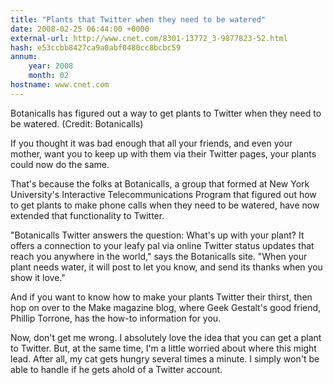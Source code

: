 ```yaml
---
title: "Plants that Twitter when they need to be watered"
date: 2008-02-25 06:44:00 +0000
external-url: http://www.cnet.com/8301-13772_3-9877823-52.html
hash: e53ccbb8427ca9a0abf0480cc8bcbc59
annum:
    year: 2008
    month: 02
hostname: www.cnet.com
---
```


Botanicalls has figured out a way to get plants to Twitter when they need to be watered.
(Credit: Botanicalls)

If you thought it was bad enough that all your friends, and even your mother, want you to keep up with them via their Twitter pages, your plants could now do the same.


That's because the folks at Botanicalls, a group that formed at New York University's Interactive Telecommunications Program that figured out how to get plants to make phone calls when they need to be watered, have now extended that functionality to Twitter.


"Botanicalls Twitter answers the question: What's up with your plant? It offers a connection to your leafy pal via online Twitter status updates that reach you anywhere in the world," says the Botanicalls site. "When your plant needs water, it will post to let you know, and send its thanks when you show it love."


And if you want to know how to make your plants Twitter their thirst, then hop on over to the Make magazine blog, where Geek Gestalt's good friend, Phillip Torrone, has the how-to information for you.


Now, don't get me wrong. I absolutely love the idea that you can get a plant to Twitter. But, at the same time, I'm a little worried about where this might lead. After all, my cat gets hungry several times a minute. I simply won't be able to handle if he gets ahold of a Twitter account.
